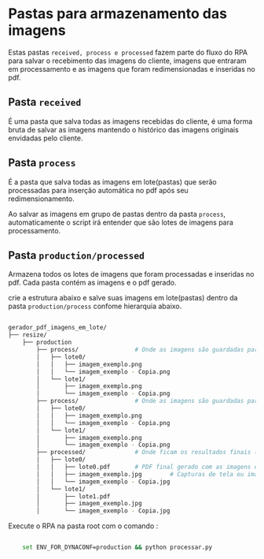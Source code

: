 # Pastas para armazenamento das imagens

Estas pastas `received, process e processed` fazem parte do fluxo do RPA para salvar o recebimento das imagens do cliente, imagens que entraram em processamento e as imagens que foram redimensionadas e inseridas no pdf.

## Pasta `received`

É uma pasta que salva todas as imagens recebidas do cliente, é uma forma bruta de salvar as imagens mantendo o histórico das imagens originais envidadas pelo cliente.

## Pasta `process`

É a pasta que salva todas as imagens em lote(pastas) que serão processadas para inserção automática no pdf após seu redimensionamento.

Ao salvar as imagens em grupo de pastas dentro da pasta `process`, automaticamente o script irá entender que são lotes de imagens para processamento.

## Pasta `production/processed`

Armazena todos os lotes de imagens que foram processadas e inseridas no pdf. Cada pasta contém as imagens e o pdf gerado.

crie a estrutura abaixo e salve suas imagens em lote(pastas) dentro da pasta `production/process` confome hierarquia abaixo.

```sh

gerador_pdf_imagens_em_lote/
├── resize/ 
    ├── production
        ├── process/                # Onde as imagens são guardadas para serem processadas(redimensionamento e inserção no pdf)
        │   ├── lote0/
        │   │   ├── imagem_exemplo.png
        │   │   └── imagem_exemplo - Copia.png
        │   └── lote1/
        │       ├── imagem_exemplo.png
        │       └── imagem_exemplo - Copia.png
        ├── process/                # Onde as imagens são guardadas para serem processadas(redimensionamento e inserção no pdf) que podem ser organizadas.
        │   ├── lote0/
        │   │   ├── imagem_exemplo.png
        │   │   └── imagem_exemplo - Copia.png
        │   └── lote1/
        │       ├── imagem_exemplo.png
        │       └── imagem_exemplo - Copia.png
        ├── processed/              # Onde ficam os resultados finais (PDFs e imagens geradas)
        │   ├── lote0/
        │   │   ├── lote0.pdf       # PDF final gerado com as imagens do lote
        │   │   ├── imagem_exemplo.jpg        # Capturas de tela ou imagens intermediárias de verificação
        │   │   └── imagem_exemplo - Copia.jpg
        │   └── lote1/
        │       ├── lote1.pdf
        │       ├── imagem_exemplo.jpg
        │       └── imagem_exemplo - Copia.jpg

```

Execute o RPA na pasta root com o comando :

```sh

    set ENV_FOR_DYNACONF=production && python processar.py

```

